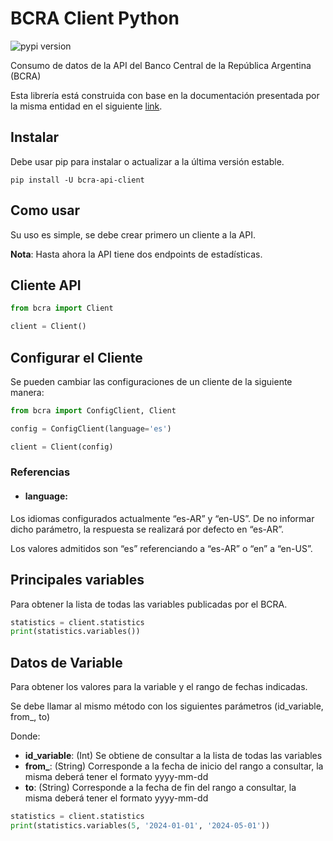 # BCRA Client Python

![pypi version](https://img.shields.io/pypi/v/bcra-api-client?style=flat&label=pypi%20package&color=green)

Consumo de datos de la API del Banco Central de la República Argentina (BCRA)

Esta librería está construida con base en la documentación presentada por la misma entidad en el siguiente [link](https://www.bcra.gob.ar/BCRAyVos/catalogo-de-APIs-banco-central.asp).

## Instalar

Debe usar pip para instalar o actualizar a la última versión estable.
```
pip install -U bcra-api-client
```

## Como usar
Su uso es simple, se debe crear primero un cliente a la API.

**Nota**: Hasta ahora la API tiene dos endpoints de estadísticas.

## Cliente API
```python
from bcra import Client

client = Client()
```

## Configurar el Cliente
Se pueden cambiar las configuraciones de un cliente de la siguiente manera: 
```python
from bcra import ConfigClient, Client

config = ConfigClient(language='es')

client = Client(config)
```

### Referencias

- #### language: 
Los idiomas configurados actualmente “es-AR” y “en-US”. De no informar dicho
parámetro, la respuesta se realizará por defecto en “es-AR”.

Los valores admitidos son “es” referenciando a “es-AR” o “en” a “en-US”.


## Principales variables
Para obtener la lista de todas las variables publicadas por el BCRA.
```python
statistics = client.statistics
print(statistics.variables())
```

## Datos de Variable
Para obtener los valores para la variable y el rango de fechas indicadas.

Se debe llamar al mismo método con los siguientes parámetros (id_variable, from_, to)

Donde: 

- **id_variable**: (Int) Se obtiene de consultar a la lista de todas las variables
- **from_**: (String) Corresponde a la fecha de inicio del rango a consultar, la misma deberá tener el formato yyyy-mm-dd
- **to**: (String) Corresponde a la fecha de fin del rango a consultar, la misma deberá tener el formato yyyy-mm-dd

```python
statistics = client.statistics
print(statistics.variables(5, '2024-01-01', '2024-05-01'))
```

